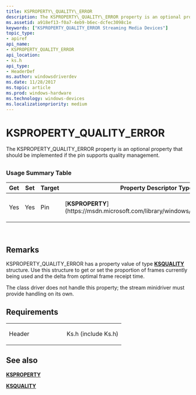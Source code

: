 ```yaml
---
title: KSPROPERTY\_QUALITY\_ERROR
description: The KSPROPERTY\_QUALITY\_ERROR property is an optional property that should be implemented if the pin supports quality management.
ms.assetid: a918ef13-f0a7-4eb9-b6ec-dcfec3098c1e
keywords: ["KSPROPERTY_QUALITY_ERROR Streaming Media Devices"]
topic_type:
- apiref
api_name:
- KSPROPERTY_QUALITY_ERROR
api_location:
- ks.h
api_type:
- HeaderDef
ms.author: windowsdriverdev
ms.date: 11/28/2017
ms.topic: article
ms.prod: windows-hardware
ms.technology: windows-devices
ms.localizationpriority: medium
---
```


# KSPROPERTY\_QUALITY\_ERROR


The KSPROPERTY\_QUALITY\_ERROR property is an optional property that should be implemented if the pin supports quality management.

## <span id="ddk_ksproperty_quality_error_ks"></span><span id="DDK_KSPROPERTY_QUALITY_ERROR_KS"></span>


### <span id="Usage_Summary_Table"></span><span id="usage_summary_table"></span><span id="USAGE_SUMMARY_TABLE"></span>Usage Summary Table

<table>
<colgroup>
<col width="20%" />
<col width="20%" />
<col width="20%" />
<col width="20%" />
<col width="20%" />
</colgroup>
<thead>
<tr class="header">
<th>Get</th>
<th>Set</th>
<th>Target</th>
<th>Property Descriptor Type</th>
<th>Property Value Type</th>
</tr>
</thead>
<tbody>
<tr class="odd">
<td><p>Yes</p></td>
<td><p>Yes</p></td>
<td><p>Pin</p></td>
<td><p>[<strong>KSPROPERTY</strong>](https://msdn.microsoft.com/library/windows/hardware/ff564262)</p></td>
<td><p>[<strong>KSQUALITY</strong>](https://msdn.microsoft.com/library/windows/hardware/ff566728)</p></td>
</tr>
</tbody>
</table>

 

Remarks
-------

KSPROPERTY\_QUALITY\_ERROR has a property value of type [**KSQUALITY**](https://msdn.microsoft.com/library/windows/hardware/ff566728) structure. Use this structure to get or set the proportion of frames currently being used and the delta from optimal frame receipt time.

The class driver does not handle this property; the stream minidriver must provide handling on its own.

Requirements
------------

<table>
<colgroup>
<col width="50%" />
<col width="50%" />
</colgroup>
<tbody>
<tr class="odd">
<td><p>Header</p></td>
<td>Ks.h (include Ks.h)</td>
</tr>
</tbody>
</table>

## <span id="see_also"></span>See also


[**KSPROPERTY**](https://msdn.microsoft.com/library/windows/hardware/ff564262)

[**KSQUALITY**](https://msdn.microsoft.com/library/windows/hardware/ff566728)

 

 






